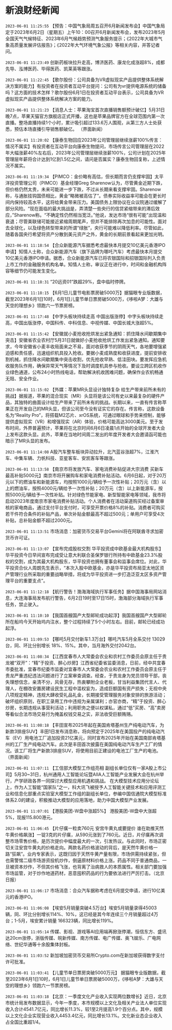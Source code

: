 # 新浪财经新闻
`2023-06-01 11:25:55` 【预告：中国气象局周五召开6月新闻发布会】中国气象局定于2023年6月2日（星期五）上午10：00召开6月新闻发布会，发布2023年5月全国天气气候特征、2023年6月气候趋势预测气象服务提示；《2022年大城市气象高质量发展评估报告》；《2022年大气环境气象公报》等相关内容，并答记者问。

`2023-06-01 11:23:49` 创新药板块拉升走高，博济医药、康龙化成涨超8%，成都先导、泓博医药、毕得医药、凯莱英等跟涨。

`2023-06-01 11:22:45` 【歌尔股份：公司具备为VR虚拟现实产品提供整体系统解决方案的能力】有投资者在投资者互动平台提问：公司有为vr提供电源系统的储备吗？这方面的技术怎样？歌尔股份6月1日在投资者互动平台表示，公司具备为VR虚拟现实产品提供整体系统解决方案的能力。

`2023-06-01 11:21:23` 【消息人士：苹果淘宝首次直播销售额预计破亿】5月31日晚7点，苹果天猫官方旗舰店正式开播，这也是苹果品牌官方在全球范围内第一次直播。整场直播持续1个小时，累计吸引超过133.6万人围观，从第三方人士处获悉，预估本场直播引导销售额破亿。 （界面新闻）

`2023-06-01 11:20:02` 【康泰生物回应2023年公司管理层继续涨薪100%传言：情况不属实】有投资者在互动平台向康泰生物提问，市场传言公司管理层在2022年大幅涨薪40%左右后，2023年公司管理层继续涨薪100%，公司计划在2025年管理层年薪将合计达到1亿到1.5亿之间，请问是否属实？康泰生物回复称，上述情况不属实。

`2023-06-01 11:19:34` 【PIMCO：金价略有高估，但长期而言仍支撑牢固】太平洋投资管理公司（PIMCO）基金经理Greg Sharenow认为，尽管黄金近期下跌，但价格仍然太贵，未来可能进一步下跌，不过从长期来看支撑牢固。Sharenow称，与通胀挂钩国债相比，黄金“略微被高估了”。债券实际收益率可能会在更长时间内保持较高水平，这将给黄金带来压力。美国债务上限协议在众议院通过缓解了部分风险。“现在面临的最大挑战是，弄清楚一些央行的信贷紧缩带来的滞后效应，”Sharenow称。“不确定性仍然相当宽泛。”他说，发达市场“很有可能”出现温和衰退；尽管美联储可能接近紧缩周期尾声，但并不能排除再次加息的可能性。面对去全球化，以及绿色转型带来的所谓“绿胀”，央行可能难以降低利率。尽管如此，随着各国央行希望将资产分散到美元资产之外，黄金的长期前景看起来更加光明。

`2023-06-01 11:18:54` 【合众新能源汽车据悉考虑最快本月提交10亿美元香港IPO申请】知情人士称，合众新能源汽车（旗下品牌为哪吒汽车）考虑最快本月提交10亿美元香港IPO申请。据悉，合众新能源汽车已将农银国际和招银国际列入负责上市工作的金融服务机构名单。知情人士称，审议正在进行中，时间和金融机构阵容等细节仍可能发生变化。

`2023-06-01 11:18:31` “20远资01”跌超29%，盘中临时停牌。

`2023-06-01 11:18:15` 【6月1日儿童节电影票房破5000万】据猫眼专业版数据，截至2023年6月1日10时，6月1日儿童节单日票房破5000万，《哆啦A梦：大雄与天空的理想乡》领跑六一节票房榜。

`2023-06-01 11:17:48` 【中字头板块持续走高 中国出版涨停】中字头板块持续走高，中国出版涨停，中国科传、中科信息、中视传媒、中国长城大涨超5%。

`2023-06-01 11:15:42` 【安徽就小麦抢收抢烘发出紧急通知：抓住降水间歇期集中突击】安徽省农业农村厅5月31日就做好小麦抢收抢烘工作发出紧急通知。通知要求，今年安徽省小麦丰收局面来之不易，面对收获季节的阴雨天气，各地要增强紧迫感和责任感，迅速组织机具投入抢收。要据小麦成熟度和收获进度，提前安排收割机械，抓住降水间歇期集中突击收割，优先抢收早熟、低洼田块。要发挥应急机收服务队作用，确保异常天气等情况下及时调度机具参与抢收。要设立跨区机收作业绿色通道，公布24小时热线电话，帮助解决机收困难问题，确保作业农机畅通无阻、安全作业。

`2023-06-01 11:15:02` 【外媒：苹果MR头显设计独特复杂 给生产带来前所未有的挑战】据报道，苹果的混合现实（MR）头显将是该公司有史以来最复杂的硬件产品，其独特的曲面设计给生产带来了前所未有的挑战。长期以来，一直有传言称苹果正在开发自己的MR头显，但该公司至今没有证实它的存在。传言称，这款设备名为“Reality Pro”，将搭载M2芯片、xrOS系统，可通过眼球和手势来控制，能够提供虚拟现实（VR）和增强现实（AR）体验，价格可能高达3000美元。至于发布时间，外界普遍预计，苹果将在北京时间6月6日凌晨1点开始的全球开发者大会上发布这款头显。此外，苹果在当地时间周二发出的年度开发者大会邀请函可能也暗示了MR头显的发布。

`2023-06-01 11:14:08` A股汽车整车板块异动拉升，北汽蓝谷涨超7%，江淮汽车、中集车辆、力帆科技、亚星客车、安凯客车等跟涨。

`2023-06-01 11:13:58` 【南京市将发放汽车、家电消费补贴促进大宗消费 买新车最高补贴5000元】南京市将开展购车和家电消费补贴活动。6月6日起，对于20万元以下的燃油车和新能源车，均按照1000元/辆给予一次性补贴；20万元（含）以上的燃油车，按照4000元/辆给予一次性补贴；20万元（含）以上新能源车，按照5000元/辆给予一次性补贴。针对绿色节能家电、新型智能家电等领域，我市将启动2023年度南京市家电消费补贴活动。个人消费者在活动渠道购买经过备案审核的家电商品，通过支付平台支付时，可享受开票价格8%的补贴。消费者可购买若干件符合条件的补贴产品，单次补贴金额最高不超过500元；单用户可享受4次补贴，总补贴金额不超过2000元。

`2023-06-01 11:13:51` 市场消息：加密货币交易平台Gemini将在阿联酋寻求加密货币许可证。

`2023-06-01 11:13:07` 【宣布完成股权交割 华平投资成中欧基金最大机构股东】华平投资今日早间宣布完成受让意大利联合圣保罗银行所持有中欧基金23.3%股权的交割，成为其最大机构股东，华平投资也拥有董事会和监事会席位。对此，华平投资合伙人周朗先生表示，“本次入股中欧基金，亦是华平投资布局亚太地区资产管理行业所采取的重要战略举措，将成为华平投资进一步打造泛亚太区多资产管理平台的重要支点”。

`2023-06-01 11:12:18` 【航行警告！渤海海域执行军事任务】据中国海事局网站消息，大连海事局发布航行警告，6月2日19时至17日15时，渤海部分海域执行军事任务，禁止驶入。

`2023-06-01 11:10:10` 【我国首艘国产大型邮轮成功起浮】我国首艘国产大型邮轮所在船坞今天开始坞内注水，整个过程持续了5个小时左右。目前，邮轮已经成功起浮。

`2023-06-01 11:09:53` 【哪吒5月交付新车1.3万台】哪吒汽车5月全系交付 13029台，同、环比分别增长 18%、15%。其中，当月海外交付2042台。

`2023-06-01 11:08:34` 【江西宜春市人大常委会农业和农村工作委员会原主任于贵龙被“双开”：“精”于投资、醉心炒房】江西省纪委省监委消息，日前，经中共宜春市委批准，宜春市纪委市监委对宜春市人大常委会农业和农村工作委员会原主任于贵龙严重违纪违法问题进行了立案审查调查。经查，于贵龙身为党员领导干部，丧失理想信念，亲清不分，风骨无存，热衷攀附企业老板，甘当利益集团代言人、代理人，在棚改安置房建设民生工程中滥权妄为，造成巨额国有资产损失；无视中央八项规定精神，违规大肆收受礼品礼金，长期接受管理服务对象安排的旅游活动；破坏组织原则，在职工录用工作中违规为亲属谋利；亦官亦商，“精”于投资、醉心炒房，长期违规从事营利活动；利用职务之便以权谋私，通过“低”买房、“高”卖房等看似合法市场交易行为掩盖权钱交易之实，非法收受巨额贿赂。

`2023-06-01 11:08:18` 【丰田宣布2025年起在美国肯塔基州生产纯电动汽车，为新款3排座SUV】丰田1日发布消息称，将向预定于2025年在美国投产的纯电动汽车（EV）用电池工厂追加投资21亿美元，同时宣布2025年开始在美国南部肯塔基州的工厂生产纯电动汽车。此次是丰田首次披露在美国纯电动汽车生产工厂的情况。该工厂将生产新款3排座SUV，将使用目前正建设的电池工厂生产的电池。（界面新闻）

`2023-06-01 11:07:11` 【工信部大模型工作组亮相 副组长单位仅有一家A股上市公司】5月30~31日，杭州通用人工智能论坛暨AIIA人工智能产业发展大会在杭州举行，产学研政各界一同探讨大模型应用机遇和挑战。 在大模型技术应用分论坛上，作为人工智能“国家队”之一，科大讯飞被授予人工智能关键技术和应用评测工业和信息化部重点实验室大模型工作组的副组长单位，参编中国信通院大模型标准体系2.0的建设，积极推动大模型的应用落地，助力中国大模型产业发展。

`2023-06-01 11:07:01` 【港股美团-W盘中涨超5%】 港股美团-W盘中大涨超5%，现报115.800港元。

`2023-06-01 11:06:45` 【片仔癀一粒卖760元 安宫牛黄丸或要提价 谁在助推天然牛黄价格飙涨】一锭3克的片仔癀，从590元涨到了760元。近日，片仔癀再次调整市场零售价格，是历次提价中幅度最大的一次，引发热议。与此同时，市场正密切关注安宫牛黄丸的价格走向。两款名药价格波动的背后，是天然牛黄价格一路“狂飙”。业内专家表示，这既归因于天然牛黄产量有限，市场供需持续紧张，但也需警惕二级市场游资投机炒作，倒逼原材料价格上涨。药品不同于普通商品，一旦被资本炒作，不但其价格飞涨，也背离了治病救人的本质属性。相关部门要加强市场监管，对于炒作地道药材，恶意囤积药品的行为要依法进行严厉打击。（北京日报）

`2023-06-01 11:06:17` 市场消息：合众汽车据称考虑在6月提交申请，进行10亿美元的香港IPO。

`2023-06-01 11:06:08` 【埃安5月销量突破4.5万台】埃安5月销量录得45003 辆，同、环比分别增长114%、10%，这已经是其今年连续三个月销量超过4万台；1-5月，埃安累计销量 166323辆，同比增长119%。

`2023-06-01 11:05:14` 传媒、影视、游戏等AI应用端再掀涨停潮，恒信东方、盛讯达20cm涨停，浙版传媒、皖新传媒、南方传媒、电广传媒、奥飞娱乐、广电网络、世纪华通等十余股集体封板。

`2023-06-01 11:03:52` 新加坡加密货币交易所Crypto.com在新加坡获得数字支付许可批准。

`2023-06-01 11:03:41` 【儿童节单日票房突破5000万元】 据猫眼专业版数据，截至2023年6月1日10时，6月1日儿童节单日票房破5000万，《哆啦A梦：大雄与天空的理想乡》领跑六一节票房榜。

`2023-06-01 11:03:18` 【北京：一季度文化产业收入实现两位数增长】近日，北京市统计局发布数据显示，今年一季度，本市规模以上文化及相关产业法人单位实现收入合计4541.7亿元，同比增长11.3%，较1至2月提高1.9个百分点。其中，规模以上文化企业实现营业收入4453.4亿元，同比增长13.1%。文化新业态企业收入占全国比重超1/4。

